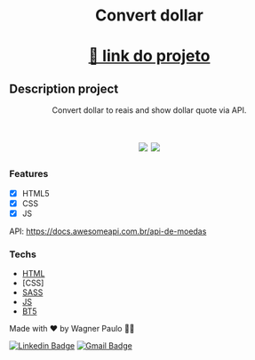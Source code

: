 <h1 align="center">Convert dollar </h1>

<h1 align="center">
    <a href="https://wagstalos.github.io/converter-dollar/">🔗 link  do projeto</a>
</h1>

## Description project

<p align="center">Convert dollar to reais and show dollar quote via API.</p>

<h1 align="center">
<img src="https://img.shields.io/static/v1?label=Site&message=Converte&color=3498db&style=for-the-badge&logo="/>
<img src="https://img.shields.io/static/v1?label=Status&message=finalizado&color=55efc4&style=for-the-badge&logo="/>
</h1>

### Features

- [X] HTML5
- [X] CSS
- [x] JS

API: https://docs.awesomeapi.com.br/api-de-moedas

### Techs

- [HTML](https://developer.mozilla.org/pt-BR/docs/Web/HTML)
- [CSS]
- [SASS](https://sass-lang.com/)
- [JS](https://developer.mozilla.org/pt-BR/docs/Web/JavaScript)
- [BT5](https://getbootstrap.com/)

Made with ❤️ by Wagner Paulo 👋🏽

[![Linkedin Badge](https://img.shields.io/badge/-Wagner-blue?style=flat-square&logo=Linkedin&logoColor=white&link=https://www.linkedin.com/in/wagner-silva-6a163555/)](https://www.linkedin.com/in/wagner-silva-6a163555/)
[![Gmail Badge](https://img.shields.io/badge/-wagstalos@gmail.com-c14438?style=flat-square&logo=Gmail&logoColor=white&link=mailto:wagstalos@gmail.com)](mailto:wagstalos@gmail.com)
